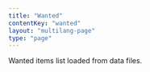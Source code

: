 ```yaml
---
title: "Wanted"
contentKey: "wanted"
layout: "multilang-page"
type: "page"
---
```


Wanted items list loaded from data files.
